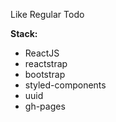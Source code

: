 Like Regular Todo

**Stack:**

- ReactJS
- reactstrap
- bootstrap
- styled-components
- uuid
- gh-pages
